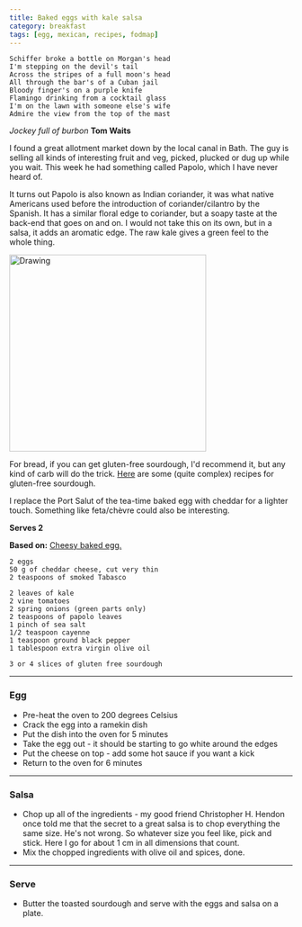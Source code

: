 ```yaml
---
title: Baked eggs with kale salsa 
category: breakfast
tags: [egg, mexican, recipes, fodmap]
---
```


	Schiffer broke a bottle on Morgan's head
	I'm stepping on the devil's tail
	Across the stripes of a full moon's head
	All through the bar's of a Cuban jail
	Bloody finger's on a purple knife
	Flamingo drinking from a cocktail glass
	I'm on the lawn with someone else's wife
	Admire the view from the top of the mast

*Jockey full of burbon* **Tom Waits**

I found a great allotment market down by the local canal in Bath. The guy is selling all kinds of interesting fruit and veg, picked, plucked or dug up while you wait. This week he had something called Papolo, which I have never heard of.

It turns out Papolo is also known as Indian coriander, it was what native Americans used before the introduction of coriander/cilantro by the Spanish. It has a similar floral edge to coriander, but a soapy taste at the back-end that goes on and on. I would not take this on its own, but in a salsa, it adds an aromatic edge. The raw kale gives a green feel to the whole thing. 

<img src="http://fodblog.github.io/assets/pictures/baked-egg-kale.jpg" alt="Drawing" style="width: 350px;"/>

For bread, if you can get gluten-free sourdough, I'd recommend it, but any kind of carb will do the trick. [Here](https://www.rodalesorganiclife.com/food/gluten-free-sourdough) are some (quite complex) recipes for gluten-free sourdough.

I replace the Port Salut of the tea-time baked egg with cheddar for a lighter touch. Something like feta/chèvre could also be interesting. 


**Serves 2**

**Based on:** [Cheesy baked egg.](https://fodblog.github.io/2017/baked_egg/)

	2 eggs
	50 g of cheddar cheese, cut very thin
	2 teaspoons of smoked Tabasco
	
	2 leaves of kale
	2 vine tomatoes
	2 spring onions (green parts only)
	2 teaspoons of papolo leaves
	1 pinch of sea salt
	1/2 teaspoon cayenne
	1 teaspoon ground black pepper
	1 tablespoon extra virgin olive oil
	
	3 or 4 slices of gluten free sourdough
	
----
### Egg
* Pre-heat the oven to 200 degrees Celsius
* Crack the egg into a ramekin dish
* Put the dish into the oven for 5 minutes
* Take the egg out - it should be starting to go white around the edges
* Put the cheese on top - add some hot sauce if you want a kick
* Return to the oven for 6 minutes

----
### Salsa
* Chop up all of the ingredients - my good friend Christopher H. Hendon once told me that the secret to a great salsa is to chop everything the same size. He's not wrong. So whatever size you feel like, pick and stick. Here I go for about 1 cm in all dimensions that count.
* Mix the chopped ingredients with olive oil and spices, done.

----
### Serve
* Butter the toasted sourdough and serve with the eggs and salsa on a plate.
